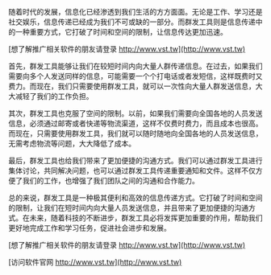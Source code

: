 随着时代的发展，信息化已经渗透到我们生活的方方面面。无论是工作、学习还是社交娱乐，信息传递已经成为我们不可或缺的一部分。而群发工具则是信息传递中的一种重要方式，它打破了时间和空间的限制，让信息传达更加迅速。

[想了解推广相关软件的朋友请登录 http://www.vst.tw](http://www.vst.tw)

首先，群发工具能够让我们在较短时间内向大量人群传递信息。在过去，如果我们需要向多个人发送同样的信息，可能需要一个个打电话或者发短信，这样既费时又费力。而现在，我们只需要使用群发工具，就可以一次性向大量人群发送信息，大大减轻了我们的工作负担。

其次，群发工具也克服了空间的限制。以前，如果我们需要向全国各地的人员发送信息，必须通过邮寄或者快递等物流渠道，这样不仅费时费力，而且成本也很高。而现在，只需要使用群发工具，我们就可以随时随地向全国各地的人员发送信息，无需考虑物流等问题，大大降低了成本。

最后，群发工具也给我们带来了更加便捷的沟通方式。我们可以通过群发工具进行集体讨论，共同解决问题，也可以通过群发工具传递重要通知和文件。这样不仅方便了我们的工作，也增强了我们团队之间的沟通和合作能力。

总的来说，群发工具是一种极其便利和高效的信息传递方式。它打破了时间和空间的限制，让我们在短时间内向大量人员发送信息，并且带来了更加便捷的沟通方式。在未来，随着科技的不断进步，群发工具必将发挥更加重要的作用，帮助我们更好地完成工作和学习任务，促进社会进步和发展。

[想了解推广相关软件的朋友请登录 http://www.vst.tw](http://www.vst.tw)


[访问软件官网 http://www.vst.tw](http://www.vst.tw)
